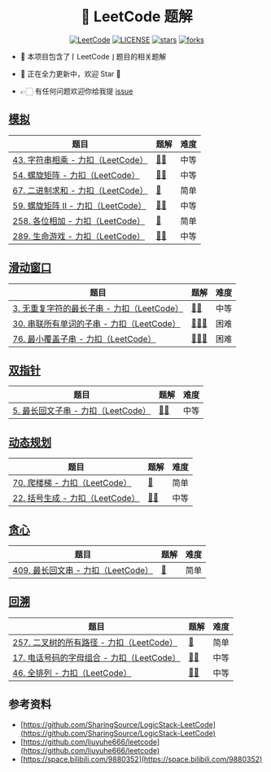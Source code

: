 
<h1 align="center">
    🚀 LeetCode 题解
</h1>
<p align="center">
    <a href="https://leetcode.cn"><img src="https://img.shields.io/badge/LeetCode-CN-42b883" alt="LeetCode"></a>
  <a href="https://github.com/liuyuhe666/leetcode/blob/main/LICENSE"><img src="https://img.shields.io/github/license/liuyuhe666/leetcode?color=42b883&style=flat-square" alt="LICENSE"></a>
  <a href="https://github.com/liuyuhe666/leetcode/stargazers"><img src="https://img.shields.io/github/stars/liuyuhe666/leetcode?color=42b883&logo=github&style=flat-square" alt="stars"></a>
  <a href="https://github.com/liuyuhe666/leetcode/network/members"><img src="https://img.shields.io/github/forks/liuyuhe666/leetcode?color=42b883&logo=github&style=flat-square" alt="forks"></a>
</p>




- 👋 本项目包含了 ⌈ LeetCode ⌋ 题目的相关题解

- 🚀 正在全力更新中，欢迎 Star 🌟

- 👉🏻 有任何问题欢迎你给我提 [issue](https://github.com/liuyuhe666/leetcode/issues)

## [模拟](https://leetcode.cn/tag/simulation/problemset/)

| 题目                                                         | 题解                            | 难度 |
| ------------------------------------------------------------ | ------------------------------- | ---- |
| [43. 字符串相乘 - 力扣（LeetCode）](https://leetcode.cn/problems/multiply-strings/description/) | [🔑🔑](./medium/LC-43/README.md)  | 中等 |
| [54. 螺旋矩阵 - 力扣（LeetCode）](https://leetcode.cn/problems/spiral-matrix/description/) | [🔑🔑](./medium/LC-54/README.md)  | 中等 |
| [67. 二进制求和 - 力扣（LeetCode）](https://leetcode.cn/problems/add-binary/description/) | [🔑](./easy/LC-67/README.md)     | 简单 |
| [59. 螺旋矩阵 II - 力扣（LeetCode）](https://leetcode.cn/problems/spiral-matrix-ii/description/) | [🔑🔑](./medium/LC-59/README.md)  | 中等 |
| [258. 各位相加 - 力扣（LeetCode）](https://leetcode.cn/problems/add-digits/description/) | [🔑](./easy/LC-258/README.md)    | 简单 |
| [289. 生命游戏 - 力扣（LeetCode）](https://leetcode.cn/problems/game-of-life/description/) | [🔑🔑](./medium/LC-289/README.md) | 中等 |



## [滑动窗口](https://leetcode.cn/tag/sliding-window/problemset/)

| 题目                                                         | 题解                          | 难度 |
| ------------------------------------------------------------ | ----------------------------- | ---- |
| [3. 无重复字符的最长子串 - 力扣（LeetCode）](https://leetcode.cn/problems/longest-substring-without-repeating-characters/description/) | [🔑🔑](./medium/LC-3/README.md) | 中等 |
| [30. 串联所有单词的子串 - 力扣（LeetCode）](https://leetcode.cn/problems/substring-with-concatenation-of-all-words/description/) | [🔑🔑🔑](./hard/LC-30/README.md) | 困难 |
| [76. 最小覆盖子串 - 力扣（LeetCode）](https://leetcode.cn/problems/minimum-window-substring/description/) | [🔑🔑🔑](./hard/LC-76/README.md) | 困难 |



## [双指针](https://leetcode.cn/tag/two-pointers/problemset/)

| 题目                                                         | 题解                          | 难度 |
| ------------------------------------------------------------ | ----------------------------- | ---- |
| [5. 最长回文子串 - 力扣（LeetCode）](https://leetcode.cn/problems/longest-palindromic-substring/description/) | [🔑🔑](./medium/LC-5/README.md) | 中等 |



## [动态规划](https://leetcode.cn/tag/dynamic-programming/problemset/)

| 题目                                                         | 题解                           | 难度 |
| ------------------------------------------------------------ | ------------------------------ | ---- |
| [70. 爬楼梯 - 力扣（LeetCode）](https://leetcode.cn/problems/climbing-stairs/description/) | [🔑](./easy/LC-70/README.md)    | 简单 |
| [22. 括号生成 - 力扣（LeetCode）](https://leetcode.cn/problems/generate-parentheses/description/) | [🔑🔑](./medium/LC-22/README.md) | 中等 |



## [贪心](https://leetcode.cn/tag/greedy/problemset/)

| 题目                                                         | 题解                         | 难度 |
| ------------------------------------------------------------ | ---------------------------- | ---- |
| [409. 最长回文串 - 力扣（LeetCode）](https://leetcode.cn/problems/longest-palindrome/) | [🔑](./easy/LC-409/README.md) | 简单 |



## [回溯](https://leetcode.cn/tag/backtracking/problemset/)

| 题目                                                         | 题解                           | 难度 |
| ------------------------------------------------------------ | ------------------------------ | ---- |
| [257. 二叉树的所有路径 - 力扣（LeetCode）](https://leetcode.cn/problems/binary-tree-paths/description/) | [🔑](./easy/LC-257/README.md)   | 简单 |
| [17. 电话号码的字母组合 - 力扣（LeetCode）](https://leetcode.cn/problems/letter-combinations-of-a-phone-number/description/) | [🔑🔑](./medium/LC-17/README.md) | 中等 |
| [46. 全排列 - 力扣（LeetCode）](https://leetcode.cn/problems/permutations/description/) | [🔑🔑](./medium/LC-46/README.md) | 中等 |



## 参考资料

- [https://github.com/SharingSource/LogicStack-LeetCode](https://github.com/SharingSource/LogicStack-LeetCode)
- [https://github.com/liuyuhe666/leetcode](https://github.com/liuyuhe666/leetcode)
- [https://space.bilibili.com/9880352](https://space.bilibili.com/9880352)
